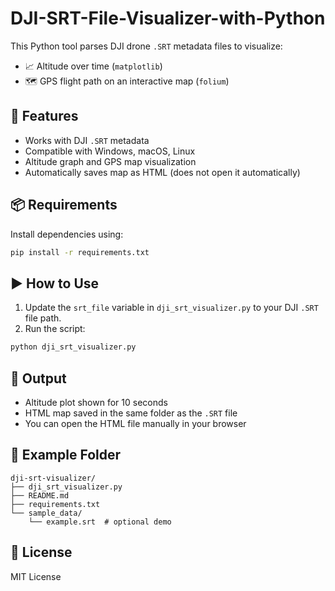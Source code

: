 # DJI-SRT-File-Visualizer-with-Python

This Python tool parses DJI drone `.SRT` metadata files to visualize:

- 📈 Altitude over time (`matplotlib`)
- 🗺️ GPS flight path on an interactive map (`folium`)

## 🚀 Features

- Works with DJI `.SRT` metadata
- Compatible with Windows, macOS, Linux
- Altitude graph and GPS map visualization
- Automatically saves map as HTML (does not open it automatically)

## 📦 Requirements

Install dependencies using:
```bash
pip install -r requirements.txt
```

## ▶️ How to Use

1. Update the `srt_file` variable in `dji_srt_visualizer.py` to your DJI `.SRT` file path.
2. Run the script:
```bash
python dji_srt_visualizer.py
```

## 📁 Output

- Altitude plot shown for 10 seconds
- HTML map saved in the same folder as the `.SRT` file
- You can open the HTML file manually in your browser

## 📂 Example Folder

```
dji-srt-visualizer/
├── dji_srt_visualizer.py
├── README.md
├── requirements.txt
└── sample_data/
    └── example.srt  # optional demo
```

## 📄 License

MIT License

